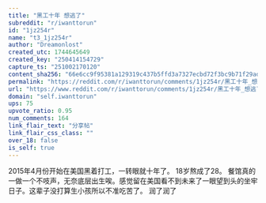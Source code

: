 ```yaml
---
title: "黑工十年 想逃了"
subreddit: "r/iwanttorun"
id: "1jz254r"
name: "t3_1jz254r"
author: "Dreamonlost"
created_utc: 1744645649
created_key: "250414154729"
capture_ts: "251002170120"
content_sha256: "66e6cc9f95381a129319c437b5ffd3a7327ecbd72f3bc9b71f29ad74c4004fa8"
permalink: "https://reddit.com/r/iwanttorun/comments/1jz254r/黑工十年_想逃了/"
url: "https://www.reddit.com/r/iwanttorun/comments/1jz254r/黑工十年_想逃了/"
domain: "self.iwanttorun"
ups: 75
upvote_ratio: 0.95
num_comments: 164
link_flair_text: "分享帖"
link_flair_css_class: ""
over_18: false
is_self: true
---
```


2015年4月份开始在美国黑着打工，一转眼就十年了。 18岁熬成了28。
餐馆真的一做一个不吱声，无奈底层出生唉。感觉留在美国看不到未来了一眼望到头的坐牢日子。这辈子没打算生小孩所以不准吃苦了。
润了润了
